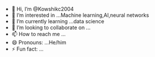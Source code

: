 - 👋 Hi, I’m @Kowshikc2004
- 👀 I’m interested in ...Machine learning,AI,neural networks
- 🌱 I’m currently learning ...data science 
- 💞️ I’m looking to collaborate on ...
- 📫 How to reach me ...
- 😄 Pronouns: ...He/him
- ⚡ Fun fact: ...

<!---
Kowshikc2004/Kowshikc2004 is a ✨ special ✨ repository because its `README.md` (this file) appears on your GitHub profile.
You can click the Preview link to take a look at your changes.
--->
